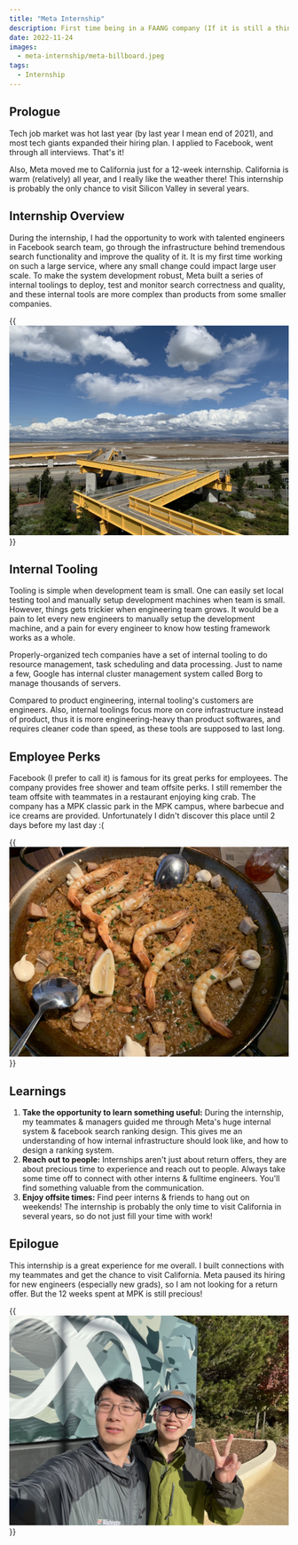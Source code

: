 ```yaml
---
title: "Meta Internship"
description: First time being in a FAANG company (If it is still a thing :)
date: 2022-11-24
images:
  - meta-internship/meta-billboard.jpeg
tags:
  - Internship
---
```


<!-- Linter is getting confused about the asterisks in cron syntax -->
<!-- markdownlint-disable MD037 -->

## Prologue

Tech job market was hot last year (by last year I mean end of 2021), and most
tech giants expanded their hiring plan. I applied to Facebook, went through
all interviews. That's it!

Also, Meta moved me to California just for a 12-week internship. California is
warm (relatively) all year, and I really like the weather there! This
internship is probably the only chance to visit Silicon Valley in several
years.

## Internship Overview

During the internship, I had the opportunity to work with talented engineers in
Facebook search team, go through the infrastructure behind tremendous search
functionality and improve the quality of it. It is my first time working on such
a large service, where any small change could impact large user scale. To make
the system development robust, Meta built a series of internal toolings to
deploy, test and monitor search correctness and quality, and these internal
tools are more complex than products from some smaller companies.

{{<img src="meta-office.jpeg" alt="MPK 20-21 Bridge" caption="Meta Office view from outside">}}

## Internal Tooling

Tooling is simple when development team is small. One can easily set local
testing tool and manually setup development machines when team is small.
However, things gets trickier when engineering team grows. It would be a pain
to let every new engineers to manually setup the development machine, and a
pain for every engineer to know how testing framework works as a whole.

Properly-organized tech companies have a set of internal tooling to do resource
management, task scheduling and data processing. Just to name a few, Google has
internal cluster management system called Borg to manage thousands of servers.

Compared to product engineering, internal tooling's customers are engineers.
Also, internal toolings focus more on core infrastructure instead of product,
thus it is more engineering-heavy than product softwares, and requires cleaner
code than speed, as these tools are supposed to last long.

## Employee Perks

Facebook (I prefer to call it) is famous for its great perks for employees. The
company provides free shower and team offsite perks. I still remember the team
offsite with teammates in a restaurant enjoying king crab. The company has a
MPK classic park in the MPK campus, where barbecue and ice creams are provided.
Unfortunately I didn't discover this place until 2 days before my last day :(

{{<img src="food.jpg" alt="Shrimp" caption="So delicious!">}}

## Learnings

1. **Take the opportunity to learn something useful:** During the internship,
   my teammates & managers guided me through Meta's huge internal system &
   facebook search ranking design. This gives me an understanding of how
   internal infrastructure should look like, and how to design a ranking
   system.
2. **Reach out to people:** Internships aren't just about return offers, they
   are about precious time to experience and reach out to people. Always
   take some time off to connect with other interns & fulltime engineers.
   You'll find something valuable from the communication.
3. **Enjoy offsite times:** Find peer interns & friends to hang out on
   weekends! The internship is probably the only time to visit California in
   several years, so do not just fill your time with work!

## Epilogue

This internship is a great experience for me overall. I built connections with
my teammates and get the chance to visit California. Meta paused its hiring
for new engineers (especially new grads), so I am not looking for a return
offer. But the 12 weeks spent at MPK is still precious!

{{<img src="selfie.jpeg" alt="Senpai & I" caption="Senpai & I on the last day">}}
